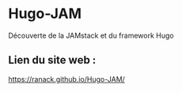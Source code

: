 # Hugo-JAM
Découverte de la JAMstack et du framework Hugo

## Lien du site web :
https://ranack.github.io/Hugo-JAM/
